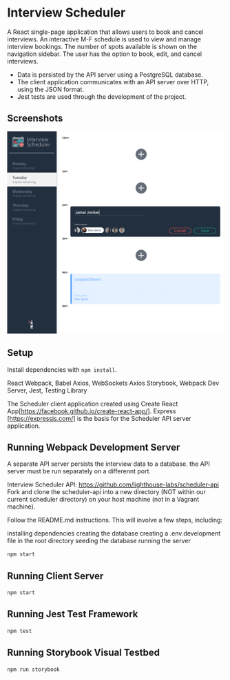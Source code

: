 # Interview Scheduler

A React single-page application that allows users to book and cancel interviews.
An interactive M-F schedule is used to view and manage interview bookings. The number of spots available is shown on the navigation sidebar.
The user has the option to book, edit, and cancel interviews. 

- Data is persisted by the API server using a PostgreSQL database.
- The client application communicates with an API server over HTTP, using the JSON format.
- Jest tests are used through the development of the project.

## Screenshots

![Booking an interview](https://github.com/A-DUYVESTYN/scheduler/blob/master/docs/scheduler_appointment-form.png?raw=true)

## Setup

Install dependencies with `npm install`.

  React
  Webpack, Babel
  Axios, WebSockets
  Axios
  Storybook, Webpack Dev Server, Jest, Testing Library

  The Scheduler client application created using Create React App[https://facebook.github.io/create-react-app/]. Express [https://expressjs.com/] is the basis for the Scheduler API server application.




## Running Webpack Development Server
A separate API server persists the interview data to a database. the API server must be run separately on a differennt port.

Interview Scheduler API: https://github.com/lighthouse-labs/scheduler-api
Fork and clone the scheduler-api into a new directory (NOT within our current scheduler directory) on your host machine (not in a Vagrant machine).

Follow the README.md instructions. This will involve a few steps, including:

installing dependencies
creating the database
creating a .env.development file in the root directory
seeding the database
running the server

```sh
npm start
```

## Running Client Server


```sh
npm start
```



## Running Jest Test Framework

```sh
npm test
```

## Running Storybook Visual Testbed

```sh
npm run storybook
```

